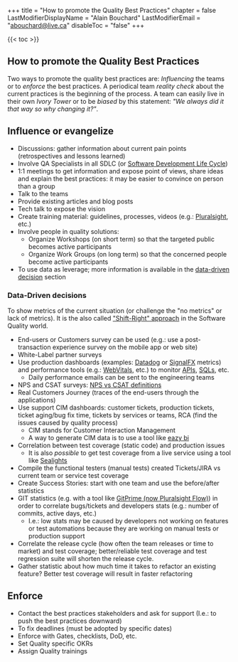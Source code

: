 +++
title = "How to promote the Quality Best Practices"
chapter = false
LastModifierDisplayName = "Alain Bouchard"
LastModifierEmail = "abouchard@live.ca"
disableToc = "false"
+++

{{< toc >}}

## How to promote the Quality Best Practices

Two ways to promote the quality best practices are: *Influencing* the teams or to *enforce* the best practices. A periodical team *reality check* about the current practices is the beginning of the process. A team can easily live in their own *Ivory Tower* or to be *biased* by this statement: *"We always did it that way so why changing it?"*.

## Influence or evangelize

- Discussions: gather information about current pain points (retrospectives and lessons learned)
- Involve QA Specialists in all SDLC (or [Software Development Life Cycle](https://www.tutorialspoint.com/sdlc/sdlc_overview.htm))
- 1:1 meetings to get information and expose point of views, share ideas and explain the best practices: it may be easier to convince on person than a group
- Talk to the teams
- Provide existing articles and blog posts
- Tech talk to expose the vision
- Create training material: guidelines, processes, videos (e.g.: [Pluralsight](https://www.pluralsight.com/), etc.)
- Involve people in quality solutions:
  - Organize Workshops (on short term) so that the targeted public becomes active participants
  - Organize Work Groups (on long term) so that the concerned people become active participants
- To use data as leverage; more information is available in the [data-driven decision](#data-driven-decisions) section

### Data-Driven decisions

To show metrics of the current situation (or challenge the "no metrics" or lack of metrics).  It is the also called ["Shift-Right" approach](https://github.com/AlainBouchard/testing-vision#shift-right-approach) in the Software Quality world.

- End-users or Customers survey can be used (e.g.: use a post-transaction experience survey on the mobile app or web site)
- White-Label partner surveys
- Use production dashboards (examples: [Datadog](https://www.datadoghq.com/) or [SignalFX](https://www.splunk.com/en_us/investor-relations/acquisitions/signalfx.html) metrics) and performance tools (e.g.: [WebVitals](https://web.dev/vitals/), etc.) to monitor [APIs](https://www.datadoghq.com/blog/monitor-api-performance-with-runscope-and-datadog/), [SQLs](https://www.datadoghq.com/blog/sql-server-performance/), etc.
  - Daily performance emails can be sent to the engineering teams
- NPS and CSAT surveys: [NPS vs CSAT definitions](https://www.questionpro.com/cx/csat/nps-vs-csat.html)
- Real Customers Journey (traces of the end-users through the applications)
- Use support CIM dashboards: customer tickets, production tickets, ticket aging/bug fix time, tickets by services or teams, RCA (find the issues caused by quality process)
  - CIM stands for Customer Interaction Management
  - A way to generate CIM data is to use a tool like [eazy bi](https://eazybi.com/features)
- Correlation between test coverage (static code) and production issues
  - It is also *possible* to get test coverage from a live service using a tool like [Sealights](https://www.sealights.io)
- Compile the functional testers (manual tests) created Tickets/JIRA vs current team or service test coverage
- Create Success Stories: start with one team and use the before/after statistics
- GIT statistics (e.g. with a tool like [GitPrime (now Pluralsight Flow)](https://www.pluralsight.com/product/flow)) in order to correlate bugs/tickets and developers stats (e.g.: number of commits, active days, etc.)
  - I.e.: low stats may be caused by developers not working on features or test automations because they are working on manual tests or production support
- Correlate the release cycle (how often the team releases or time to market) and test coverage; better/reliable test coverage and test regression suite will shorten the release cycle.
- Gather statistic about how much time it takes to refactor an existing feature?  Better test coverage will result in faster refactoring

## Enforce

- Contact the best practices stakeholders and ask for support (I.e.: to push the best practices downward)
- To fix deadlines (must be adopted by specific dates)
- Enforce with Gates, checklists, DoD, etc.
- Set Quality specific OKRs
- Assign Quality trainings
